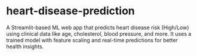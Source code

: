# heart-disease-prediction
A Streamlit-based ML web app that predicts heart disease risk (High/Low) using clinical data like age, cholesterol, blood pressure, and more. It uses a trained model with feature scaling and real-time predictions for better health insights.
